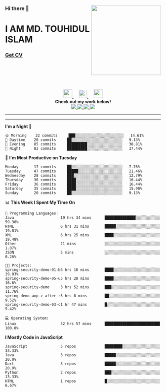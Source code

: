 <div>
<img align="right" width="225" height="225" src="https://touhid-jisan.github.io/img/about-us.png">
<div>
  <h3> </h3>
  <h3> </h3>
  <h3>Hi there 👋</h3>
  <h1>I AM MD. TOUHIDUL ISLAM</h1>
 <!-- <h3>Software Engineer</h3> -->
  <h3> <a href="https://touhid-jisan.github.io/pdf/Touhidul_Islam.pdf"><span>Get CV</span></a></h3>
</div>
</div>
<br/><br/><br/><br/><br/>

<div align="center">
  
  <a href= "https://www.instagram.com/touhid_jisan/">
    <img src="https://img.icons8.com/ios-glyphs/256/000000/instagram-new.svg" width="28px"/>
  </a>
  &emsp;
  <a href="https://www.linkedin.com/in/touhid-jisan/">
    <img src="https://img.icons8.com/ios-filled/256/000000/linkedin.svg" width="26px"/>
  </a>
  &emsp;
  <a href="http://touhid-jisan.github.io/">
    <img src="https://img.icons8.com/material/256/000000/globe--v1.png" width="28px"/>
  </a>
  <br> 
  <strong>Check out my work below!</strong> <br>
    
  <a href="https://github.com/touhid-jisan">
    <img src="https://badges.pufler.dev/years/touhid-jisan?style=flat-square&color=black&logo=github">
  </a>
  <a href="https://github.com/touhid-jisan?tab=repositories">
    <img src="https://badges.pufler.dev/repos/touhid-jisan?style=flat-square&color=black&logo=github">
  </a>
  <a href="https://gist.github.com/touhid-jisan">
    <img src="https://badges.pufler.dev/gists/touhid-jisan?style=flat-square&color=black&logo=github">
  </a>
  <a href="https://github.com/touhid-jisan">
    <img src="https://badges.pufler.dev/commits/monthly/touhid-jisan?style=flat-square&color=black&logo=github">
  </a>
</div>
<hr><hr>
<!--
**touhid-jisan/touhid-jisan** is a ✨ _special_ ✨ repository because its `README.md` (this file) appears on your GitHub profile.

Here are some ideas to get you started:

- 🔭 I’m currently working on ...
- 🌱 I’m currently learning ...
- 👯 I’m looking to collaborate on ...
- 🤔 I’m looking for help with ...
- 💬 Ask me about ...
- 📫 How to reach me: ...
- 😄 Pronouns: ...
- ⚡ Fun fact: ...
-->

<!--START_SECTION:waka-->
**I'm a Night 🦉** 

```text
🌞 Morning    32 commits     ███░░░░░░░░░░░░░░░░░░░░░░   14.61% 
🌆 Daytime    20 commits     ██░░░░░░░░░░░░░░░░░░░░░░░   9.13% 
🌃 Evening    85 commits     █████████░░░░░░░░░░░░░░░░   38.81% 
🌙 Night      82 commits     █████████░░░░░░░░░░░░░░░░   37.44%

```
📅 **I'm Most Productive on Tuesday** 

```text
Monday       17 commits     ██░░░░░░░░░░░░░░░░░░░░░░░   7.76% 
Tuesday      47 commits     █████░░░░░░░░░░░░░░░░░░░░   21.46% 
Wednesday    28 commits     ███░░░░░░░░░░░░░░░░░░░░░░   12.79% 
Thursday     36 commits     ████░░░░░░░░░░░░░░░░░░░░░   16.44% 
Friday       36 commits     ████░░░░░░░░░░░░░░░░░░░░░   16.44% 
Saturday     35 commits     ████░░░░░░░░░░░░░░░░░░░░░   15.98% 
Sunday       20 commits     ██░░░░░░░░░░░░░░░░░░░░░░░   9.13%

```


📊 **This Week I Spent My Time On** 

```text
💬 Programming Languages: 
Java                     19 hrs 34 mins      ██████████████░░░░░░░░░░░   59.38% 
HTML                     6 hrs 31 mins       █████░░░░░░░░░░░░░░░░░░░░   19.81% 
XML                      6 hrs 25 mins       ████░░░░░░░░░░░░░░░░░░░░░   19.48% 
Other                    21 mins             ░░░░░░░░░░░░░░░░░░░░░░░░░   1.07% 
JSON                     5 mins              ░░░░░░░░░░░░░░░░░░░░░░░░░   0.26%

🐱‍💻 Projects: 
spring-security-demo-01-b6 hrs 16 mins       ████░░░░░░░░░░░░░░░░░░░░░   19.03% 
spring-security-demo-05-u5 hrs 28 mins       ████░░░░░░░░░░░░░░░░░░░░░   16.6% 
spring-security-demo     3 hrs 52 mins       ███░░░░░░░░░░░░░░░░░░░░░░   11.76% 
spring-demo-aop-z-after-r3 hrs 8 mins        ██░░░░░░░░░░░░░░░░░░░░░░░   9.52% 
spring-security-demo-03-c1 hr 47 mins        █░░░░░░░░░░░░░░░░░░░░░░░░   5.42%

💻 Operating System: 
Linux                    32 hrs 57 mins      █████████████████████████   100.0%

```

**I Mostly Code in JavaScript** 

```text
JavaScript               5 repos             ████████░░░░░░░░░░░░░░░░░   33.33% 
Java                     3 repos             █████░░░░░░░░░░░░░░░░░░░░   20.0% 
Dart                     3 repos             █████░░░░░░░░░░░░░░░░░░░░   20.0% 
Python                   2 repos             ███░░░░░░░░░░░░░░░░░░░░░░   13.33% 
HTML                     1 repos             █░░░░░░░░░░░░░░░░░░░░░░░░   6.67%

```



<!--END_SECTION:waka-->
